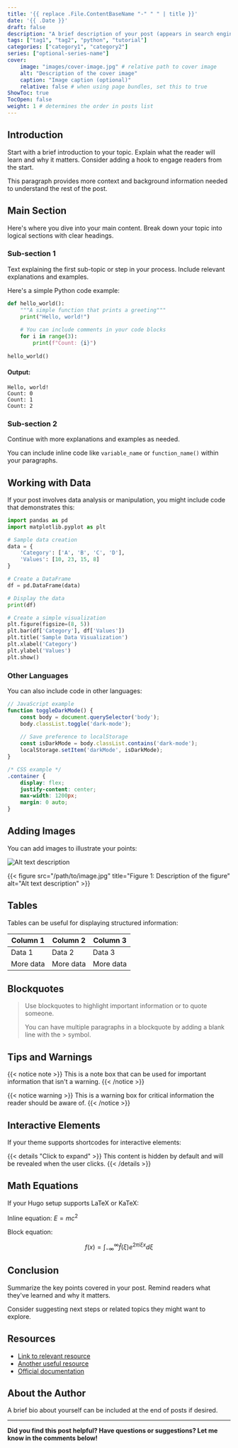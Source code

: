 ```yaml
---
title: '{{ replace .File.ContentBaseName "-" " " | title }}'
date: '{{ .Date }}'
draft: false
description: "A brief description of your post (appears in search engines and social media previews)"
tags: ["tag1", "tag2", "python", "tutorial"]
categories: ["category1", "category2"]
series: ["optional-series-name"]
cover:
    image: "images/cover-image.jpg" # relative path to cover image
    alt: "Description of the cover image"
    caption: "Image caption (optional)"
    relative: false # when using page bundles, set this to true
ShowToc: true
TocOpen: false
weight: 1 # determines the order in posts list
---
```


## Introduction

Start with a brief introduction to your topic. Explain what the reader will learn and why it matters. Consider adding a hook to engage readers from the start.

This paragraph provides more context and background information needed to understand the rest of the post.

## Main Section

Here's where you dive into your main content. Break down your topic into logical sections with clear headings.

### Sub-section 1

Text explaining the first sub-topic or step in your process. Include relevant explanations and examples.

Here's a simple Python code example:

```python
def hello_world():
    """A simple function that prints a greeting"""
    print("Hello, world!")
    
    # You can include comments in your code blocks
    for i in range(3):
        print(f"Count: {i}")
        
hello_world()
```

#### Output:
```
Hello, world!
Count: 0
Count: 1
Count: 2
```

### Sub-section 2

Continue with more explanations and examples as needed.

You can include inline code like `variable_name` or `function_name()` within your paragraphs.

## Working with Data

If your post involves data analysis or manipulation, you might include code that demonstrates this:

```python
import pandas as pd
import matplotlib.pyplot as plt

# Sample data creation
data = {
    'Category': ['A', 'B', 'C', 'D'],
    'Values': [10, 23, 15, 8]
}

# Create a DataFrame
df = pd.DataFrame(data)

# Display the data
print(df)

# Create a simple visualization
plt.figure(figsize=(8, 5))
plt.bar(df['Category'], df['Values'])
plt.title('Sample Data Visualization')
plt.xlabel('Category')
plt.ylabel('Values')
plt.show()
```

### Other Languages

You can also include code in other languages:

```javascript
// JavaScript example
function toggleDarkMode() {
    const body = document.querySelector('body');
    body.classList.toggle('dark-mode');
    
    // Save preference to localStorage
    const isDarkMode = body.classList.contains('dark-mode');
    localStorage.setItem('darkMode', isDarkMode);
}
```

```css
/* CSS example */
.container {
    display: flex;
    justify-content: center;
    max-width: 1200px;
    margin: 0 auto;
}
```

## Adding Images

You can add images to illustrate your points:

![Alt text description](/path/to/image.jpg "Optional title")

{{< figure src="/path/to/image.jpg" title="Figure 1: Description of the figure" alt="Alt text description" >}}

## Tables

Tables can be useful for displaying structured information:

| Column 1 | Column 2 | Column 3 |
|----------|----------|----------|
| Data 1   | Data 2   | Data 3   |
| More data| More data| More data|

## Blockquotes

> Use blockquotes to highlight important information or to quote someone.
> 
> You can have multiple paragraphs in a blockquote by adding a blank line with the > symbol.

## Tips and Warnings

{{< notice note >}}
This is a note box that can be used for important information that isn't a warning.
{{< /notice >}}

{{< notice warning >}}
This is a warning box for critical information the reader should be aware of.
{{< /notice >}}

## Interactive Elements

If your theme supports shortcodes for interactive elements:

{{< details "Click to expand" >}}
This content is hidden by default and will be revealed when the user clicks.
{{< /details >}}

## Math Equations

If your Hugo setup supports LaTeX or KaTeX:

Inline equation: $E = mc^2$

Block equation:

$$
f(x) = \int_{-\infty}^{\infty} \hat{f}(\xi) e^{2 \pi i \xi x} d\xi
$$

## Conclusion

Summarize the key points covered in your post. Remind readers what they've learned and why it matters.

Consider suggesting next steps or related topics they might want to explore.

## Resources

- [Link to relevant resource](https://example.com)
- [Another useful resource](https://example.com)
- [Official documentation](https://example.com)

## About the Author

A brief bio about yourself can be included at the end of posts if desired.

---

**Did you find this post helpful? Have questions or suggestions? Let me know in the comments below!**
